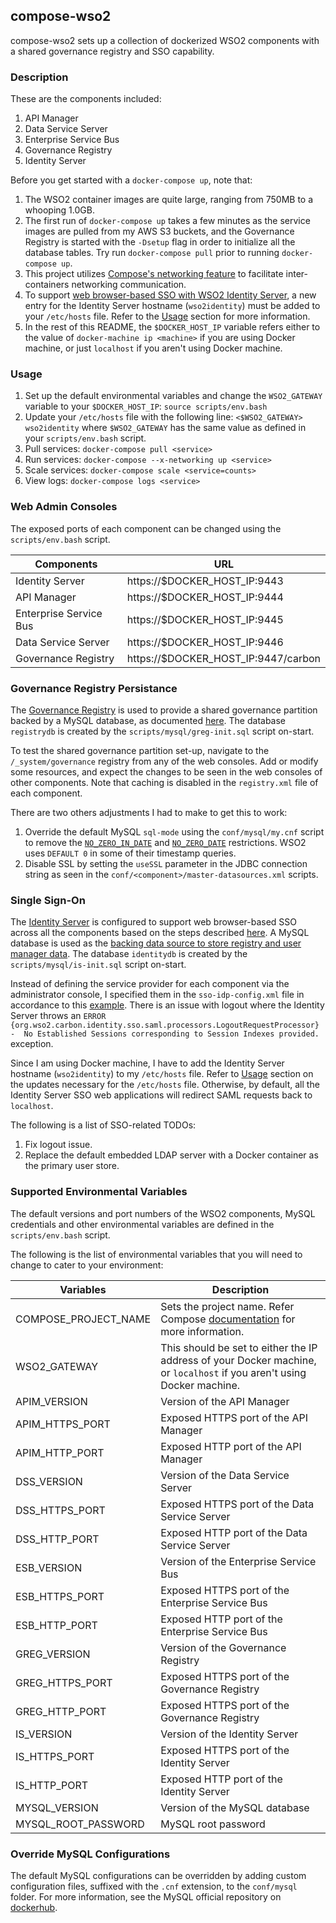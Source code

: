 ## compose-wso2

compose-wso2 sets up a collection of dockerized WSO2 components with a shared governance registry and SSO capability.

### Description

These are the components included:

1. API Manager
2. Data Service Server
3. Enterprise Service Bus
4. Governance Registry
5. Identity Server

Before you get started with a `docker-compose up`, note that:

1. The WSO2 container images are quite large, ranging from 750MB to a whooping 1.0GB.
2. The first run of `docker-compose up` takes a few minutes as the service images are pulled from my AWS S3 buckets, and the Governance Registry is started with the `-Dsetup` flag in order to initialize all the database tables. Try run `docker-compose pull` prior to running `docker-compose up`.
3. This project utilizes [Compose's networking feature](https://docs.docker.com/compose/networking/) to facilitate inter-containers networking communication.
4. To support [web browser-based SSO with WSO2 Identity Server](https://docs.wso2.com/display/IS510/Configuring+SAML2+Single-Sign-On+Across+Different+WSO2+Products), a new entry for the Identity Server hostname (`wso2identity`) must be added to your `/etc/hosts` file. Refer to the [Usage](#usage) section for more information.
5. In the rest of this README, the `$DOCKER_HOST_IP` variable refers either to the value of `docker-machine ip <machine>` if you are using Docker machine, or just `localhost` if you aren't using Docker machine.

### Usage

1. Set up the default environmental variables and change the `WSO2_GATEWAY` variable to your `$DOCKER_HOST_IP`: `source scripts/env.bash`
2. Update your `/etc/hosts` file with the following line: `<$WSO2_GATEWAY> wso2identity` where `$WSO2_GATEWAY` has the same value as defined in your `scripts/env.bash` script.
3. Pull services: `docker-compose pull <service>`
4. Run services: `docker-compose --x-networking up <service>`
5. Scale services: `docker-compose scale <service=counts>`
6. View logs: `docker-compose logs <service>`

### Web Admin Consoles

The exposed ports of each component can be changed using the `scripts/env.bash` script.

Components             | URL
---------------------- | -----------------------------
Identity Server        | https://$DOCKER_HOST_IP:9443
API Manager            | https://$DOCKER_HOST_IP:9444
Enterprise Service Bus | https://$DOCKER_HOST_IP:9445
Data Service Server    | https://$DOCKER_HOST_IP:9446
Governance Registry    | https://$DOCKER_HOST_IP:9447/carbon

### Governance Registry Persistance

The [Governance Registry](http://wso2.com/products/governance-registry/) is used to provide a shared governance partition backed by a MySQL database, as documented [here](https://docs.wso2.com/display/ESB490/Governance+Partition+in+a+Remote+Registry). The database `registrydb` is created by the `scripts/mysql/greg-init.sql` script on-start. 

To test the shared governance partition set-up, navigate to the `/_system/governance` registry from any of the web consoles. Add or modify some resources, and expect the changes to be seen in the web consoles of other components. Note that caching is disabled in the `registry.xml` file of each component.

There are two others adjustments I had to make to get this to work:

1. Override the default MySQL `sql-mode` using the `conf/mysql/my.cnf` script to remove the [`NO_ZERO_IN_DATE`](http://dev.mysql.com/doc/refman/5.7/en/sql-mode.html#sqlmode_no_zero_in_date) and [`NO_ZERO_DATE`](http://dev.mysql.com/doc/refman/5.7/en/sql-mode.html#sqlmode_no_zero_date) restrictions. WSO2 uses `DEFAULT 0` in some of their timestamp queries.
2. Disable SSL by setting the `useSSL` parameter in the JDBC connection string as seen in the `conf/<component>/master-datasources.xml` scripts.

### Single Sign-On

The [Identity Server](http://wso2.com/products/identity-server/) is configured to support web browser-based SSO across all the components based on the steps described [here](https://docs.wso2.com/display/IS510/Configuring+SAML2+Single-Sign-On+Across+Different+WSO2+Products). A MySQL database is used as the [backing data source to store registry and user manager data](https://docs.wso2.com/display/IS510/Setting+up+MySQL). The database `identitydb` is created by the `scripts/mysql/is-init.sql` script on-start.

Instead of defining the service provider for each component via the administrator console, I specified them in the `sso-idp-config.xml` file in accordance to this [example](https://docs.wso2.com/display/IS510/Configuring+a+SP+and+IdP+Using+Configuration+Files). There is an issue with logout where the Identity Server throws an `ERROR {org.wso2.carbon.identity.sso.saml.processors.LogoutRequestProcessor} -  No Established Sessions corresponding to Session Indexes provided.` exception.

Since I am using Docker machine, I have to add the Identity Server hostname (`wso2identity`) to my `/etc/hosts` file. Refer to [Usage](#usage) section on the updates necessary for the `/etc/hosts` file. Otherwise, by default, all the Identity Server SSO web applications will redirect SAML requests back to `localhost`.

The following is a list of SSO-related TODOs:

1. Fix logout issue.
2. Replace the default embedded LDAP server with a Docker container as the primary user store.

### Supported Environmental Variables

The default versions and port numbers of the WSO2 components, MySQL credentials and other environmental variables are defined in the `scripts/env.bash` script.

The following is the list of environmental variables that you will need to change to cater to your environment:

Variables           | Description
------------------- | --------------------------------
COMPOSE_PROJECT_NAME| Sets the project name. Refer Compose [documentation](https://docs.docker.com/compose/reference/overview/#compose-project-name) for more information.
WSO2_GATEWAY        | This should be set to either the IP address of your Docker machine, or `localhost` if you aren't using Docker machine.
APIM_VERSION        | Version of the API Manager
APIM_HTTPS_PORT     | Exposed HTTPS port of the API Manager
APIM_HTTP_PORT      | Exposed HTTP port of the API Manager
DSS_VERSION         | Version of the Data Service Server
DSS_HTTPS_PORT      | Exposed HTTPS port of the Data Service Server
DSS_HTTP_PORT       | Exposed HTTP port of the Data Service Server
ESB_VERSION         | Version of the Enterprise Service Bus
ESB_HTTPS_PORT      | Exposed HTTPS port of the Enterprise Service Bus
ESB_HTTP_PORT       | Exposed HTTP port of the Enterprise Service Bus
GREG_VERSION        | Version of the Governance Registry
GREG_HTTPS_PORT     | Exposed HTTPS port of the Governance Registry
GREG_HTTP_PORT      | Exposed HTTPS port of the Governance Registry
IS_VERSION          | Version of the Identity Server
IS_HTTPS_PORT       | Exposed HTTPS port of the Identity Server
IS_HTTP_PORT        | Exposed HTTP port of the Identity Server
MYSQL_VERSION       | Version of the MySQL database
MYSQL_ROOT_PASSWORD | MySQL root password

### Override MySQL Configurations

The default MySQL configurations can be overridden by adding custom configuration files, suffixed with the `.cnf` extension, to the `conf/mysql` folder. For more information, see the MySQL official repository on [dockerhub](https://hub.docker.com/_/mysql/).
